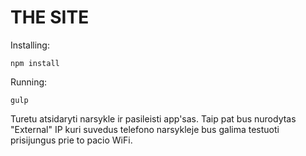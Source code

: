 # THE SITE
Installing:
```
npm install
```
Running:
```
gulp
```
Turetu atsidaryti narsykle ir pasileisti app'sas.
Taip pat bus nurodytas "External" IP kuri suvedus telefono narsykleje bus galima testuoti prisijungus prie to pacio WiFi.
